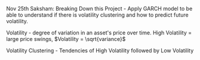 
Nov 25th Saksham:
Breaking Down this Project - 
Apply GARCH model to be able to understand if there is volatility clustering and how to predict future volatility. 

Volatility - degree of variation in an asset's price over time. High Volatility = large price swings, $Volatility = \sqrt{variance}$

Volatility Clustering - Tendencies of High Volatility followed by Low Volatility 

